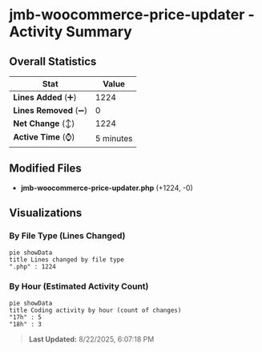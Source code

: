 # jmb-woocommerce-price-updater - Activity Summary 

## Overall Statistics

| Stat                   | Value                                                             |
| ---------------------- | ----------------------------------------------------------------- |
| **Lines Added** (➕)   | 1224                                          |
| **Lines Removed** (➖) | 0                                        |
| **Net Change** (↕)    | 1224                |
| **Active Time** (⌚)   | 5 minutes |


## Modified Files
- **jmb-woocommerce-price-updater.php** (+1224, -0)

## Visualizations

### By File Type (Lines Changed)

```mermaid
pie showData
title Lines changed by file type
".php" : 1224
```

### By Hour (Estimated Activity Count)

```mermaid
pie showData
title Coding activity by hour (count of changes)
"17h" : 5
"18h" : 3
```


> **Last Updated:** 8/22/2025, 6:07:18 PM